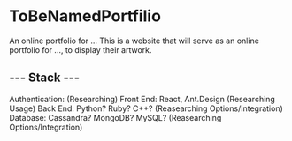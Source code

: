 # ToBeNamedPortfilio
An online portfolio for ...
This is a website that will serve as an online portfolio for ..., to display their artwork. 

## --- Stack ---
Authentication: (Researching)
Front End: React, Ant.Design (Researching Usage)
Back End: Python? Ruby? C++? (Reasearching Options/Integration)
Database: Cassandra? MongoDB? MySQL? (Reasearching Options/Integration)
